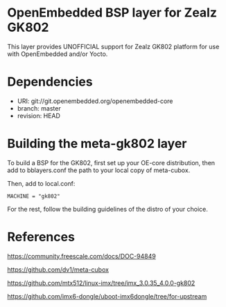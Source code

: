 OpenEmbedded BSP layer for Zealz GK802
======================================

This layer provides UNOFFICIAL support for Zealz GK802 platform for use
with OpenEmbedded and/or Yocto.



Dependencies
============

* URI: git://git.openembedded.org/openembedded-core
* branch: master
* revision: HEAD



Building the meta-gk802 layer
=============================

To build a BSP for the GK802, first set up your OE-core distribution,
then add to bblayers.conf the path to your local copy of meta-cubox.

Then, add to local.conf:

    MACHINE = "gk802"

For the rest, follow the building guidelines of the distro of your choice.



References
==========
https://community.freescale.com/docs/DOC-94849

https://github.com/dv1/meta-cubox

https://github.com/mtx512/linux-imx/tree/imx_3.0.35_4.0.0-gk802

https://github.com/imx6-dongle/uboot-imx6dongle/tree/for-upstream
